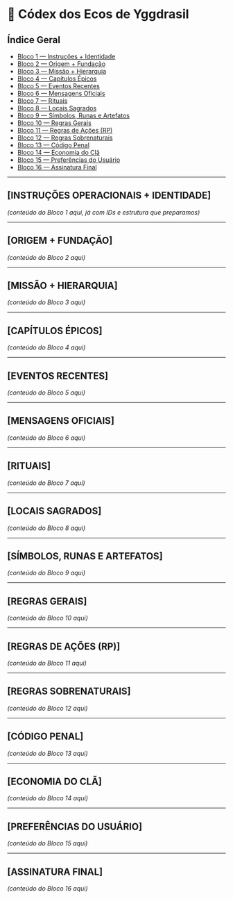 # 📖 Códex dos Ecos de Yggdrasil

<h2>Índice Geral</h2>
<nav>
  <ul>
    <li><a href="#bloco1">Bloco 1 — Instruções + Identidade</a></li>
    <li><a href="#bloco2">Bloco 2 — Origem + Fundação</a></li>
    <li><a href="#bloco3">Bloco 3 — Missão + Hierarquia</a></li>
    <li><a href="#bloco4">Bloco 4 — Capítulos Épicos</a></li>
    <li><a href="#bloco5">Bloco 5 — Eventos Recentes</a></li>
    <li><a href="#bloco6">Bloco 6 — Mensagens Oficiais</a></li>
    <li><a href="#bloco7">Bloco 7 — Rituais</a></li>
    <li><a href="#bloco8">Bloco 8 — Locais Sagrados</a></li>
    <li><a href="#bloco9">Bloco 9 — Símbolos, Runas e Artefatos</a></li>
    <li><a href="#bloco10">Bloco 10 — Regras Gerais</a></li>
    <li><a href="#bloco11">Bloco 11 — Regras de Ações (RP)</a></li>
    <li><a href="#bloco12">Bloco 12 — Regras Sobrenaturais</a></li>
    <li><a href="#bloco13">Bloco 13 — Código Penal</a></li>
    <li><a href="#bloco14">Bloco 14 — Economia do Clã</a></li>
    <li><a href="#bloco15">Bloco 15 — Preferências do Usuário</a></li>
    <li><a href="#bloco16">Bloco 16 — Assinatura Final</a></li>
  </ul>
</nav>

---

## <a id="bloco1"></a> [INSTRUÇÕES OPERACIONAIS + IDENTIDADE]
*(conteúdo do Bloco 1 aqui, já com IDs e estrutura que preparamos)*

---

## <a id="bloco2"></a> [ORIGEM + FUNDAÇÃO]
*(conteúdo do Bloco 2 aqui)*

---

## <a id="bloco3"></a> [MISSÃO + HIERARQUIA]
*(conteúdo do Bloco 3 aqui)*

---

## <a id="bloco4"></a> [CAPÍTULOS ÉPICOS]
*(conteúdo do Bloco 4 aqui)*

---

## <a id="bloco5"></a> [EVENTOS RECENTES]
*(conteúdo do Bloco 5 aqui)*

---

## <a id="bloco6"></a> [MENSAGENS OFICIAIS]
*(conteúdo do Bloco 6 aqui)*

---

## <a id="bloco7"></a> [RITUAIS]
*(conteúdo do Bloco 7 aqui)*

---

## <a id="bloco8"></a> [LOCAIS SAGRADOS]
*(conteúdo do Bloco 8 aqui)*

---

## <a id="bloco9"></a> [SÍMBOLOS, RUNAS E ARTEFATOS]
*(conteúdo do Bloco 9 aqui)*

---

## <a id="bloco10"></a> [REGRAS GERAIS]
*(conteúdo do Bloco 10 aqui)*

---

## <a id="bloco11"></a> [REGRAS DE AÇÕES (RP)]
*(conteúdo do Bloco 11 aqui)*

---

## <a id="bloco12"></a> [REGRAS SOBRENATURAIS]
*(conteúdo do Bloco 12 aqui)*

---

## <a id="bloco13"></a> [CÓDIGO PENAL]
*(conteúdo do Bloco 13 aqui)*

---

## <a id="bloco14"></a> [ECONOMIA DO CLÃ]
*(conteúdo do Bloco 14 aqui)*

---

## <a id="bloco15"></a> [PREFERÊNCIAS DO USUÁRIO]
*(conteúdo do Bloco 15 aqui)*

---

## <a id="bloco16"></a> [ASSINATURA FINAL]
*(conteúdo do Bloco 16 aqui)*
